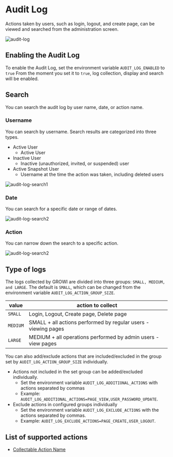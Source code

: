 # Audit Log

Actions taken by users, such as login, logout, and create page, can be viewed and searched from the administration screen.

![audit-log](/assets/images/audit-log.png)

## Enabling the Audit Log

To enable the Audit Log, set the environment variable `AUDIT_LOG_ENABLED` to `true` From the moment you set it to `true`, log collection, display and search will be enabled.

## Search

You can search the audit log by user name, date, or action name.

### Username

You can search by username. Search results are categorized into three types.

- Active User
  - Active User
- Inactive User
  - Inactive (unauthorized, invited, or suspended) user
- Active Snapshot User
  - Username at the time the action was taken, including deleted users

![audit-log-search1](/assets/images/audit-log-search1.png)

### Date

You can search for a specific date or range of dates.

![audit-log-search2](/assets/images/audit-log-search2.png)


### Action

You can narrow down the search to a specific action.

![audit-log-search2](/assets/images/audit-log-search3.png)

## Type of logs

The logs collected by GROWI are divided into three groups: `SMALL, MEDIUM, and LARGE`. The default is `SMALL`, which can be changed from the environment variable `AUDIT_LOG_ACTION_GROUP_SIZE`.

| value | action to collect |
| ------------------- | ---------- |
| `SMALL` | Login, Logout, Create page, Delete page |
| `MEDIUM` | SMALL + all actions performed by regular users - viewing pages |
| `LARGE` | MEDIUM + all operations performed by admin users - view pages |

You can also add/exclude actions that are included/excluded in the group set by `AUDIT_LOG_ACTION_GROUP_SIZE` individually.

- Actions not included in the set group can be added/excluded individually.
  - Set the environment variable `AUDIT_LOG_ADDITIONAL_ACTIONS` with actions separated by commas
  - Example: `AUDIT_LOG_ADDITIONAL_ACTIONS=PAGE_VIEW,USER_PASSWORD_UPDATE`.
- Exclude actions in configured groups individually
  - Set the environment variable `AUDIT_LOG_EXCLUDE_ACTIONS` with the actions separated by commas.
  - Example: `AUDIT_LOG_EXCLUDE_ACTIONS=PAGE_CREATE,USER_LOGOUT`.

## List of supported actions

- [Collectable Action Name](https://github.com/weseek/growi/blob/master/packages/app/src/interfaces/activity.ts#L161)
